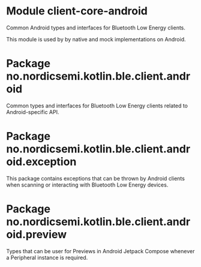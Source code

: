 # Module client-core-android

Common Android types and interfaces for Bluetooth Low Energy clients.

This module is used by by native and mock implementations on Android.

# Package no.nordicsemi.kotlin.ble.client.android

Common types and interfaces for Bluetooth Low Energy clients related to Android-specific API.

# Package no.nordicsemi.kotlin.ble.client.android.exception

This package contains exceptions that can be thrown by Android clients when scanning or interacting 
with Bluetooth Low Energy devices.

# Package no.nordicsemi.kotlin.ble.client.android.preview

Types that can be user for Previews in Android Jetpack Compose whenever a Peripheral instance is 
required.